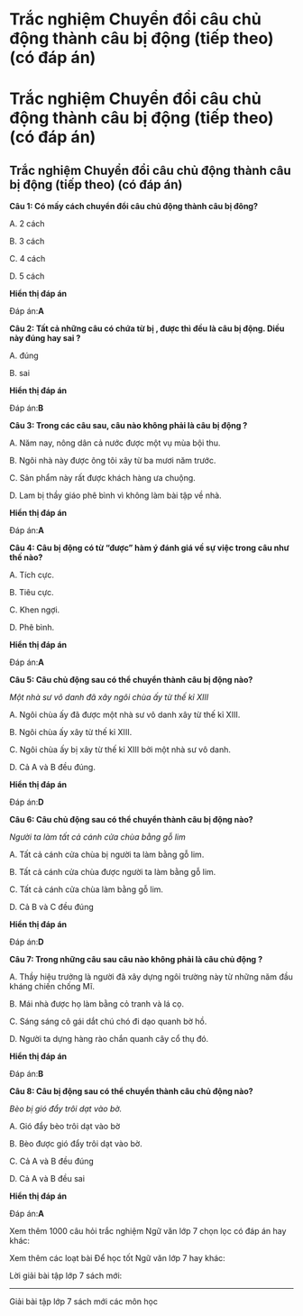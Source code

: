 # Trắc nghiệm Chuyển đổi câu chủ động thành câu bị động (tiếp theo) (có đáp án)

# Trắc nghiệm Chuyển đổi câu chủ động thành câu bị động (tiếp theo) (có đáp án)

## Trắc nghiệm Chuyển đổi câu chủ động thành câu bị động (tiếp theo) (có đáp án)

**Câu 1: Có mấy cách chuyển đổi câu chủ động thành câu bị đông?**

A. 2 cách 

B. 3 cách

C. 4 cách 

D. 5 cách 

**Hiển thị đáp án**

Đáp án:**A**

**Câu 2: Tất cả những câu có chứa từ bị , được thì đều là câu bị động. Diều này đúng hay sai ?**

A. đúng 

B. sai 

**Hiển thị đáp án**

Đáp án:**B**

**Câu 3: Trong các câu sau, câu nào không phải là câu bị động ?**

A. Năm nay, nông dân cả nước được một vụ mùa bội thu.

B. Ngôi nhà này được ông tôi xây từ ba mươi năm trước.

C. Sản phẩm này rất được khách hàng ưa chuộng.

D. Lam bị thầy giáo phê bình vì không làm bài tập về nhà.

**Hiển thị đáp án**

Đáp án:**A**

**Câu 4: Câu bị động có từ “được” hàm ý đánh giá về sự việc trong câu như thế nào?**

A. Tích cực.

B. Tiêu cực.

C. Khen ngợi.

D. Phê bình.

**Hiển thị đáp án**

Đáp án:**A**

**Câu 5: Câu chủ động sau có thể chuyển thành câu bị động nào?**

_Một nhà sư vô danh đã xây ngôi chùa ấy từ thế kỉ XIII_

A. Ngôi chùa ấy đã được một nhà sư vô danh xây từ thế kỉ XIII.

B. Ngôi chùa ấy xây từ thế kỉ XIII. 

C. Ngôi chùa ấy bị xây từ thế kỉ XIII bởi một nhà sư vô danh.

D. Cả A và B đều đúng.

**Hiển thị đáp án**

Đáp án:**D**

**Câu 6: Câu chủ động sau có thể chuyển thành câu bị động nào?**

_Người ta làm tất cả cánh cửa chùa bằng gỗ lim_

A. Tất cả cánh cửa chùa bị người ta làm bằng gỗ lim.

B. Tất cả cánh cửa chùa được người ta làm bằng gỗ lim.

C. Tất cả cánh cửa chùa làm bằng gỗ lim.

D. Cả B và C đều đúng 

**Hiển thị đáp án**

Đáp án:**D**

**Câu 7: Trong những câu sau câu nào không phải là câu chủ động ?**

A. Thầy hiệu trưởng là người đã xây dựng ngôi trường này từ những năm đầu kháng chiến chống Mĩ.

B. Mái nhà được họ làm bằng cỏ tranh và lá cọ.

C. Sáng sáng cô gái dắt chú chó đi dạo quanh bờ hồ.

D. Người ta dựng hàng rào chắn quanh cây cổ thụ đó.

**Hiển thị đáp án**

Đáp án:**B**

**Câu 8: Câu bị động sau có thể chuyển thành câu chủ động nào?**

_Bèo bị gió đẩy trôi dạt vào bờ._

A. Gió đẩy bèo trôi dạt vào bờ

B. Bèo được gió đẩy trôi dạt vào bờ.

C. Cả A và B đều đúng

D. Cả A và B đều sai

**Hiển thị đáp án**

Đáp án:**A**

Xem thêm 1000 câu hỏi trắc nghiệm Ngữ văn lớp 7 chọn lọc có đáp án hay khác:

Xem thêm các loạt bài Để học tốt Ngữ văn lớp 7 hay khác:

Lời giải bài tập lớp 7 sách mới:

* * *

Giải bài tập lớp 7 sách mới các môn học

